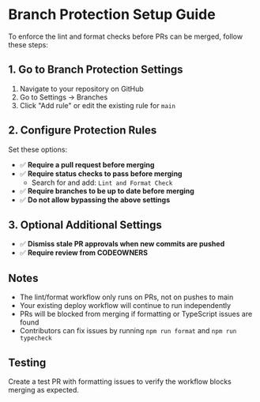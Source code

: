 # Branch Protection Setup Guide

To enforce the lint and format checks before PRs can be merged, follow these steps:

## 1. Go to Branch Protection Settings

1. Navigate to your repository on GitHub
2. Go to Settings → Branches
3. Click "Add rule" or edit the existing rule for `main`

## 2. Configure Protection Rules

Set these options:

- ✅ **Require a pull request before merging**
- ✅ **Require status checks to pass before merging**
  - Search for and add: `Lint and Format Check`
- ✅ **Require branches to be up to date before merging**
- ✅ **Do not allow bypassing the above settings**

## 3. Optional Additional Settings

- ✅ **Dismiss stale PR approvals when new commits are pushed**
- ✅ **Require review from CODEOWNERS**

## Notes

- The lint/format workflow only runs on PRs, not on pushes to main
- Your existing deploy workflow will continue to run independently
- PRs will be blocked from merging if formatting or TypeScript issues are found
- Contributors can fix issues by running `npm run format` and `npm run typecheck`

## Testing

Create a test PR with formatting issues to verify the workflow blocks merging as expected.
